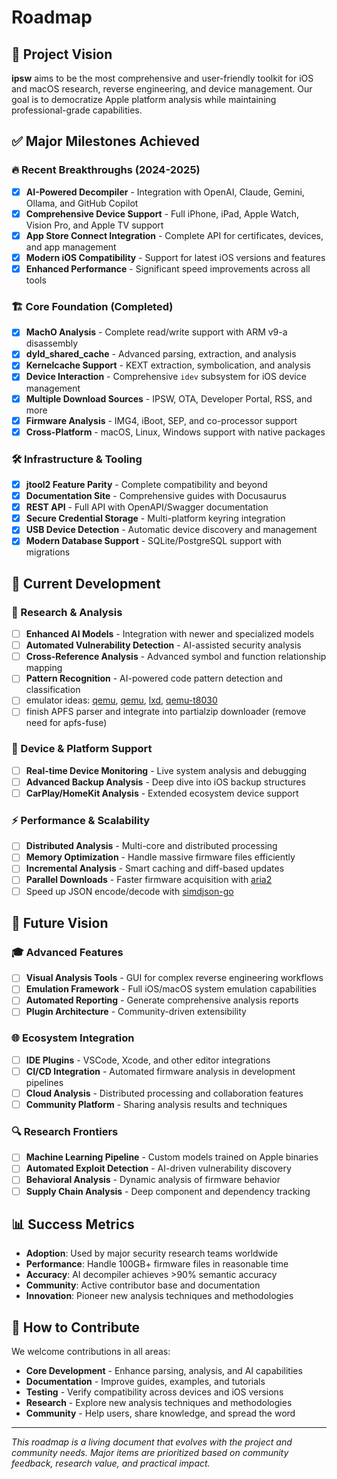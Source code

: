 # Roadmap

## 🎯 Project Vision

**ipsw** aims to be the most comprehensive and user-friendly toolkit for iOS and macOS research, reverse engineering, and device management. Our goal is to democratize Apple platform analysis while maintaining professional-grade capabilities.

## ✅ Major Milestones Achieved

### 🔥 Recent Breakthroughs (2024-2025)
- [x] **AI-Powered Decompiler** - Integration with OpenAI, Claude, Gemini, Ollama, and GitHub Copilot
- [x] **Comprehensive Device Support** - Full iPhone, iPad, Apple Watch, Vision Pro, and Apple TV support
- [x] **App Store Connect Integration** - Complete API for certificates, devices, and app management
- [x] **Modern iOS Compatibility** - Support for latest iOS versions and features
- [x] **Enhanced Performance** - Significant speed improvements across all tools

### 🏗️ Core Foundation (Completed)
- [x] **MachO Analysis** - Complete read/write support with ARM v9-a disassembly
- [x] **dyld_shared_cache** - Advanced parsing, extraction, and analysis
- [x] **Kernelcache Support** - KEXT extraction, symbolication, and analysis
- [x] **Device Interaction** - Comprehensive `idev` subsystem for iOS device management
- [x] **Multiple Download Sources** - IPSW, OTA, Developer Portal, RSS, and more
- [x] **Firmware Analysis** - IMG4, iBoot, SEP, and co-processor support
- [x] **Cross-Platform** - macOS, Linux, Windows support with native packages

### 🛠️ Infrastructure & Tooling
- [x] **jtool2 Feature Parity** - Complete compatibility and beyond
- [x] **Documentation Site** - Comprehensive guides with Docusaurus
- [x] **REST API** - Full API with OpenAPI/Swagger documentation  
- [x] **Secure Credential Storage** - Multi-platform keyring integration
- [x] **USB Device Detection** - Automatic device discovery and management
- [x] **Modern Database Support** - SQLite/PostgreSQL support with migrations

## 🚧 Current Development

### 🔬 Research & Analysis
- [ ] **Enhanced AI Models** - Integration with newer and specialized models
- [ ] **Automated Vulnerability Detection** - AI-assisted security analysis
- [ ] **Cross-Reference Analysis** - Advanced symbol and function relationship mapping
- [ ] **Pattern Recognition** - AI-powered code pattern detection and classification
- [ ] emulator ideas: [qemu](https://github.com/containers/podman/tree/main/pkg/machine/qemu), [qemu](https://github.com/digitalocean/go-qemu), [lxd](https://github.com/lxc/lxd), [qemu-t8030](https://github.com/TrungNguyen1909/qemu-t8030)
- [ ] finish APFS parser and integrate into partialzip downloader (remove need for apfs-fuse)

### 📱 Device & Platform Support  
- [ ] **Real-time Device Monitoring** - Live system analysis and debugging
- [ ] **Advanced Backup Analysis** - Deep dive into iOS backup structures
- [ ] **CarPlay/HomeKit Analysis** - Extended ecosystem device support

### ⚡ Performance & Scalability
- [ ] **Distributed Analysis** - Multi-core and distributed processing
- [ ] **Memory Optimization** - Handle massive firmware files efficiently
- [ ] **Incremental Analysis** - Smart caching and diff-based updates
- [ ] **Parallel Downloads** - Faster firmware acquisition with [aria2](https://github.com/ynsgnr/aria2go)
- [ ] Speed up JSON encode/decode with [simdjson-go](https://github.com/minio/simdjson-go)

## 🔮 Future Vision

### 🎓 Advanced Features
- [ ] **Visual Analysis Tools** - GUI for complex reverse engineering workflows
- [ ] **Emulation Framework** - Full iOS/macOS system emulation capabilities
- [ ] **Automated Reporting** - Generate comprehensive analysis reports
- [ ] **Plugin Architecture** - Community-driven extensibility

### 🌐 Ecosystem Integration
- [ ] **IDE Plugins** - VSCode, Xcode, and other editor integrations
- [ ] **CI/CD Integration** - Automated firmware analysis in development pipelines
- [ ] **Cloud Analysis** - Distributed processing and collaboration features
- [ ] **Community Platform** - Sharing analysis results and techniques

### 🔍 Research Frontiers
- [ ] **Machine Learning Pipeline** - Custom models trained on Apple binaries
- [ ] **Automated Exploit Detection** - AI-driven vulnerability discovery
- [ ] **Behavioral Analysis** - Dynamic analysis of firmware behavior
- [ ] **Supply Chain Analysis** - Deep component and dependency tracking

## 📊 Success Metrics

- **Adoption**: Used by major security research teams worldwide
- **Performance**: Handle 100GB+ firmware files in reasonable time  
- **Accuracy**: AI decompiler achieves >90% semantic accuracy
- **Community**: Active contributor base and documentation
- **Innovation**: Pioneer new analysis techniques and methodologies

## 🤝 How to Contribute

We welcome contributions in all areas:

- **Core Development** - Enhance parsing, analysis, and AI capabilities
- **Documentation** - Improve guides, examples, and tutorials
- **Testing** - Verify compatibility across devices and iOS versions
- **Research** - Explore new analysis techniques and methodologies
- **Community** - Help users, share knowledge, and spread the word

---

*This roadmap is a living document that evolves with the project and community needs. Major items are prioritized based on community feedback, research value, and practical impact.*
